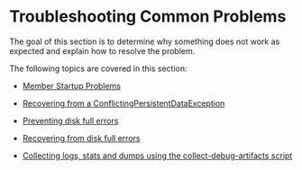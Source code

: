 # Troubleshooting Common Problems

The goal of this section is to determine why something does not work as expected and explain how to resolve the problem.

The following topics are covered in this section:

* [Member Startup Problems](member_startup_problems.md)

* [Recovering from a ConflictingPersistentDataException](recovering_from_a_conflictingpersistentdataexception.md)

* [Preventing disk full errors](preventing_disk_full_errors.md)

* [Recovering from disk full errors](recovering_from_disk_full_errors.md)

* [Collecting logs, stats and dumps using the collect-debug-artifacts script](collect_debug_artifacts.md)

<!-- [Troubleshooting Error Messages](troubleshooting_error_messages.md) -->
